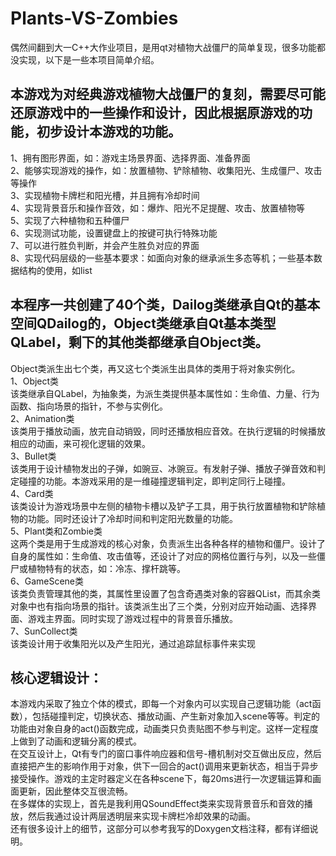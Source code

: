 # Plants-VS-Zombies
偶然间翻到大一C++大作业项目，是用qt对植物大战僵尸的简单复现，很多功能都没实现，以下是一些本项目简单介绍。   
## 本游戏为对经典游戏植物大战僵尸的复刻，需要尽可能还原游戏中的一些操作和设计，因此根据原游戏的功能，初步设计本游戏的功能。   
1、拥有图形界面，如：游戏主场景界面、选择界面、准备界面  
2、能够实现游戏的操作，如：放置植物、铲除植物、收集阳光、生成僵尸、攻击等操作  
3、实现植物卡牌栏和阳光槽，并且拥有冷却时间  
4、实现背景音乐和操作音效，如：爆炸、阳光不足提醒、攻击、放置植物等  
5、实现了六种植物和五种僵尸  
6、实现测试功能，设置键盘上的按键可执行特殊功能  
7、可以进行胜负判断，并会产生胜负对应的界面  
8、实现代码层级的一些基本要求：如面向对象的继承派生多态等机；一些基本数据结构的使用，如list  

## 本程序一共创建了40个类，Dailog类继承自Qt的基本空间QDailog的，Object类继承自Qt基本类型QLabel，剩下的其他类都继承自Object类。  
Object类派生出七个类，再又这七个类派生出具体的类用于将对象实例化。  
1、Object类    
该类继承自QLabel，为抽象类，为派生类提供基本属性如：生命值、力量、行为函数、指向场景的指针，不参与实例化。  
2、Animation类    
该类用于播放动画，放完自动销毁，同时还播放相应音效。在执行逻辑的时候播放相应的动画，来可视化逻辑的效果。  
3、Bullet类    
该类用于设计植物发出的子弹，如豌豆、冰豌豆。有发射子弹、播放子弹音效和判定碰撞的功能。本游戏采用的是一维碰撞逻辑判定，即判定同行上碰撞。  
4、Card类    
该类设计为游戏场景中左侧的植物卡槽以及铲子工具，用于执行放置植物和铲除植物的功能。同时还设计了冷却时间和判定阳光数量的功能。  
5、Plant类和Zombie类  
这两个类是用于生成游戏的核心对象，负责派生出各种各样的植物和僵尸。设计了自身的属性如：生命值、攻击值等，还设计了对应的网格位置行与列，以及一些僵尸或植物特有的状态，如：冷冻、撑杆跳等。  
6、GameScene类  
该类负责管理其他的类，其属性里设置了包含奇遇类对象的容器QList，而其余类对象中也有指向场景的指针。该类派生出了三个类，分别对应开始动画、选择界面、游戏主界面。同时实现了游戏过程中的背景音乐播放。  
7、SunCollect类  
该类设计用于收集阳光以及产生阳光，通过追踪鼠标事件来实现  

## 核心逻辑设计：
本游戏内采取了独立个体的模式，即每一个对象内可以实现自己逻辑功能（act函数），包括碰撞判定，切换状态、播放动画、产生新对象加入scene等等。判定的功能由对象自身的act()函数完成，动画类只负责贴图不参与判定。这样一定程度上做到了动画和逻辑分离的模式。  
在交互设计上，Qt有专门的窗口事件响应器和信号-槽机制对交互做出反应，然后直接把产生的影响作用于对象，供下一回合的act()调用来更新状态，相当于异步接受操作。游戏的主定时器定义在各种scene下，每20ms进行一次逻辑运算和画面更新，因此整体交互很流畅。  
在多媒体的实现上，首先是我利用QSoundEffect类来实现背景音乐和音效的播放，然后我通过设计两层透明层来实现卡牌栏冷却效果的动画。  
还有很多设计上的细节，这部分可以参考我写的Doxygen文档注释，都有详细说明。  


